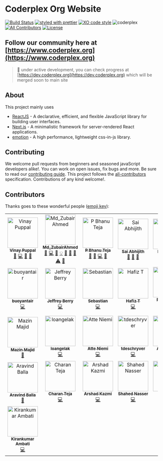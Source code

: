 # Coderplex Org Website

[![Build Status](https://travis-ci.org/coderplex/coderplex.svg?branch=master)](https://travis-ci.org/coderplex/coderplex) [![styled with prettier](https://img.shields.io/badge/styled_with-prettier-ff69b4.svg)](https://github.com/prettier/prettier) [![XO code style](https://img.shields.io/badge/code_style-XO-5ed9c7.svg)](https://github.com/sindresorhus/xo) ![coderplex](https://david-dm.org/coderplex/coderplex.svg) [![All Contributors](https://img.shields.io/badge/all_contributors-28-orange.svg?style=flat-square)](#contributors-) [![License](https://img.shields.io/badge/License-BSD%203--Clause-blue.svg)](https://github.com/coderplex/coderplex/blob/master/LICENSE)

## Follow our community here at [https://www.coderplex.org](https://www.coderplex.org)

> :construction: under active development, you can check progress at [https://dev.coderplex.org](https://dev.coderplex.org) which will be merged soon to main site

## About

This project mainly uses

* [ReactJS](https://reactjs.org/) - A declarative, efficient, and flexible JavaScript library for building user interfaces.
* [Next.js](https://github.com/zeit/next.js/) - A minimalistic framework for server-rendered React applications.
* [emotion](https://emotion.sh) - A high performance, lightweight css-in-js library.

## Contributing

We welcome pull requests from beginners and seasoned javaScript developers alike!. You can work on open issues, fix bugs and more. Be sure to read our [contributing guide](https://github.com/coderplex/coderplex/blob/develop/.github/CONTRIBUTING.md). This project follows the [all-contributors](https://github.com/kentcdodds/all-contributors) specification. Contributions of any kind welcome!.

## Contributors

Thanks goes to these wonderful people ([emoji key](https://github.com/kentcdodds/all-contributors#emoji-key)):

<!-- ALL-CONTRIBUTORS-LIST:START - Do not remove or modify this section -->
<!-- prettier-ignore-start -->
<!-- markdownlint-disable -->
<table>
  <tr>
    <td align="center"><a href="https://www.vinaypuppal.com/"><img src="https://avatars1.githubusercontent.com/u/8843216?v=4" width="100px;" alt="Vinay Puppal"/><br /><sub><b>Vinay Puppal</b></sub></a><br /><a href="https://github.com/coderplex/coderplex/issues?q=author%3Avinaypuppal" title="Bug reports">🐛</a> <a href="https://github.com/coderplex/coderplex/commits?author=vinaypuppal" title="Code">💻</a> <a href="#ideas-vinaypuppal" title="Ideas, Planning, & Feedback">🤔</a> <a href="#review-vinaypuppal" title="Reviewed Pull Requests">👀</a></td>
    <td align="center"><a href="https://in.linkedin.com/in/mzubairahmed"><img src="https://avatars2.githubusercontent.com/u/17708702?v=4" width="100px;" alt="Md_ZubairAhmed"/><br /><sub><b>Md_ZubairAhmed</b></sub></a><br /><a href="https://github.com/coderplex/coderplex/issues?q=author%3AM-ZubairAhmed" title="Bug reports">🐛</a> <a href="https://github.com/coderplex/coderplex/commits?author=M-ZubairAhmed" title="Code">💻</a> <a href="https://github.com/coderplex/coderplex/commits?author=M-ZubairAhmed" title="Documentation">📖</a> <a href="#example-M-ZubairAhmed" title="Examples">💡</a> <a href="#ideas-M-ZubairAhmed" title="Ideas, Planning, & Feedback">🤔</a> <a href="#plugin-M-ZubairAhmed" title="Plugin/utility libraries">🔌</a> <a href="#review-M-ZubairAhmed" title="Reviewed Pull Requests">👀</a> <a href="https://github.com/coderplex/coderplex/commits?author=M-ZubairAhmed" title="Tests">⚠️</a> <a href="#question-M-ZubairAhmed" title="Answering Questions">💬</a></td>
    <td align="center"><a href="https://github.com/pbteja1998"><img src="https://avatars3.githubusercontent.com/u/17903466?v=4" width="100px;" alt="P Bhanu Teja"/><br /><sub><b>P Bhanu Teja</b></sub></a><br /><a href="#question-pbteja1998" title="Answering Questions">💬</a> <a href="https://github.com/coderplex/coderplex/issues?q=author%3Apbteja1998" title="Bug reports">🐛</a> <a href="https://github.com/coderplex/coderplex/commits?author=pbteja1998" title="Code">💻</a> <a href="#ideas-pbteja1998" title="Ideas, Planning, & Feedback">🤔</a></td>
    <td align="center"><a href="https://github.com/saiabhijitht"><img src="https://avatars0.githubusercontent.com/u/23223985?v=4" width="100px;" alt="Sai Abhijith"/><br /><sub><b>Sai Abhijith</b></sub></a><br /><a href="#design-saiabhijitht" title="Design">🎨</a> <a href="#ideas-saiabhijitht" title="Ideas, Planning, & Feedback">🤔</a> <a href="#review-saiabhijitht" title="Reviewed Pull Requests">👀</a></td>
    <td align="center"><a href="http://duttakapil.github.io/"><img src="https://avatars1.githubusercontent.com/u/6577624?v=4" width="100px;" alt="Kapil Dutta"/><br /><sub><b>Kapil Dutta</b></sub></a><br /><a href="https://github.com/coderplex/coderplex/issues?q=author%3Aduttakapil" title="Bug reports">🐛</a> <a href="#ideas-duttakapil" title="Ideas, Planning, & Feedback">🤔</a> <a href="#review-duttakapil" title="Reviewed Pull Requests">👀</a></td>
    <td align="center"><a href="https://github.com/shivakrishna9"><img src="https://avatars0.githubusercontent.com/u/15874356?v=4" width="100px;" alt="Shiva Krishna Yadav"/><br /><sub><b>Shiva Krishna Yadav</b></sub></a><br /><a href="https://github.com/coderplex/coderplex/commits?author=shivakrishna9" title="Code">💻</a> <a href="https://github.com/coderplex/coderplex/commits?author=shivakrishna9" title="Documentation">📖</a></td>
    <td align="center"><a href="https://github.com/VineethKanaparthi"><img src="https://avatars2.githubusercontent.com/u/14841940?v=4" width="100px;" alt="Vineeth Kanaparthi"/><br /><sub><b>Vineeth Kanaparthi</b></sub></a><br /><a href="https://github.com/coderplex/coderplex/commits?author=VineethKanaparthi" title="Documentation">📖</a></td>
  </tr>
  <tr>
    <td align="center"><a href="https://github.com/buoyantair"><img src="https://avatars2.githubusercontent.com/u/5159834?v=4" width="100px;" alt="buoyantair"/><br /><sub><b>buoyantair</b></sub></a><br /><a href="https://github.com/coderplex/coderplex/commits?author=buoyantair" title="Code">💻</a></td>
    <td align="center"><a href="https://github.com/jberry93"><img src="https://avatars2.githubusercontent.com/u/5133505?v=4" width="100px;" alt="Jeffrey Berry"/><br /><sub><b>Jeffrey Berry</b></sub></a><br /><a href="https://github.com/coderplex/coderplex/commits?author=jberry93" title="Code">💻</a></td>
    <td align="center"><a href="https://github.com/HerrVoennchen"><img src="https://avatars2.githubusercontent.com/u/6535023?v=4" width="100px;" alt="Sebastian"/><br /><sub><b>Sebastian</b></sub></a><br /><a href="https://github.com/coderplex/coderplex/commits?author=HerrVoennchen" title="Code">💻</a></td>
    <td align="center"><a href="https://github.com/hafiz703"><img src="https://avatars3.githubusercontent.com/u/15249170?v=4" width="100px;" alt="Hafiz T"/><br /><sub><b>Hafiz T</b></sub></a><br /><a href="https://github.com/coderplex/coderplex/commits?author=hafiz703" title="Code">💻</a></td>
    <td align="center"><a href="https://github.com/rkaranam"><img src="https://avatars0.githubusercontent.com/u/13974570?v=4" width="100px;" alt="Raja Sekhar Karanam"/><br /><sub><b>Raja Sekhar Karanam</b></sub></a><br /><a href="https://github.com/coderplex/coderplex/commits?author=rkaranam" title="Documentation">📖</a></td>
    <td align="center"><a href="https://twitter.com/CgCnu"><img src="https://avatars0.githubusercontent.com/u/2767425?v=4" width="100px;" alt="sreenivas alapati"/><br /><sub><b>sreenivas alapati</b></sub></a><br /><a href="https://github.com/coderplex/coderplex/commits?author=cg-cnu" title="Code">💻</a></td>
    <td align="center"><a href="https://about.me/luislacruz"><img src="https://avatars0.githubusercontent.com/u/11747818?v=4" width="100px;" alt="Luis Lacruz"/><br /><sub><b>Luis Lacruz</b></sub></a><br /><a href="https://github.com/coderplex/coderplex/commits?author=luixlacrux" title="Code">💻</a></td>
  </tr>
  <tr>
    <td align="center"><a href="https://github.com/majidmazin"><img src="https://avatars0.githubusercontent.com/u/32811957?v=4" width="100px;" alt="Mazin Majid"/><br /><sub><b>Mazin Majid</b></sub></a><br /><a href="https://github.com/coderplex/coderplex/commits?author=majidmazin" title="Documentation">📖</a></td>
    <td align="center"><a href="https://github.com/loangelak"><img src="https://avatars0.githubusercontent.com/u/22547780?v=4" width="100px;" alt="loangelak"/><br /><sub><b>loangelak</b></sub></a><br /><a href="https://github.com/coderplex/coderplex/commits?author=loangelak" title="Code">💻</a></td>
    <td align="center"><a href="http://twitter.com/HursCode"><img src="https://avatars0.githubusercontent.com/u/4998544?v=4" width="100px;" alt="Atte Niemi"/><br /><sub><b>Atte Niemi</b></sub></a><br /><a href="https://github.com/coderplex/coderplex/commits?author=hur" title="Code">💻</a></td>
    <td align="center"><a href="https://github.com/tdeschryver"><img src="https://avatars1.githubusercontent.com/u/28659384?v=4" width="100px;" alt="tdeschryver"/><br /><sub><b>tdeschryver</b></sub></a><br /><a href="https://github.com/coderplex/coderplex/commits?author=tdeschryver" title="Code">💻</a></td>
    <td align="center"><a href="http://www.linkedin.com/in/aliciapr"><img src="https://avatars1.githubusercontent.com/u/5432702?v=4" width="100px;" alt="Alicia Perez"/><br /><sub><b>Alicia Perez</b></sub></a><br /><a href="https://github.com/coderplex/coderplex/commits?author=aliciaphes" title="Code">💻</a></td>
    <td align="center"><a href="https://medium.com/@abiduzair420"><img src="https://avatars2.githubusercontent.com/u/18336304?v=4" width="100px;" alt="abiduzz420"/><br /><sub><b>abiduzz420</b></sub></a><br /><a href="https://github.com/coderplex/coderplex/commits?author=abiduzz420" title="Code">💻</a> <a href="#talk-abiduzz420" title="Talks">📢</a></td>
    <td align="center"><a href="https://github.com/thepriefy"><img src="https://avatars2.githubusercontent.com/u/10849586?v=4" width="100px;" alt="thepriefy"/><br /><sub><b>thepriefy</b></sub></a><br /><a href="https://github.com/coderplex/coderplex/commits?author=thepriefy" title="Code">💻</a></td>
  </tr>
  <tr>
    <td align="center"><a href="http://aravindballa.com"><img src="https://avatars0.githubusercontent.com/u/8036315?v=4" width="100px;" alt="Aravind Balla"/><br /><sub><b>Aravind Balla</b></sub></a><br /><a href="#review-aravindballa" title="Reviewed Pull Requests">👀</a></td>
    <td align="center"><a href="http://charan1922.github.io/myportfolio"><img src="https://avatars3.githubusercontent.com/u/23609292?v=4" width="100px;" alt="Charan Teja"/><br /><sub><b>Charan Teja</b></sub></a><br /><a href="https://github.com/coderplex/coderplex/commits?author=charan1922" title="Code">💻</a></td>
    <td align="center"><a href="http://arshad.kaspat.com"><img src="https://avatars3.githubusercontent.com/u/4654382?v=4" width="100px;" alt="Arshad Kazmi"/><br /><sub><b>Arshad Kazmi</b></sub></a><br /><a href="https://github.com/coderplex/coderplex/commits?author=arshadkazmi42" title="Code">💻</a></td>
    <td align="center"><a href="https://shahednasser.herokuapp.com"><img src="https://avatars1.githubusercontent.com/u/27354907?v=4" width="100px;" alt="Shahed Nasser"/><br /><sub><b>Shahed Nasser</b></sub></a><br /><a href="https://github.com/coderplex/coderplex/commits?author=shahednasser" title="Code">💻</a></td>
    <td align="center"><a href="https://github.com/addictd"><img src="https://avatars2.githubusercontent.com/u/23260049?v=4" width="100px;" alt="deep"/><br /><sub><b>deep</b></sub></a><br /><a href="https://github.com/coderplex/coderplex/commits?author=addictd" title="Code">💻</a> <a href="https://github.com/coderplex/coderplex/commits?author=addictd" title="Documentation">📖</a></td>
    <td align="center"><a href="https://github.com/VickyAbishek"><img src="https://avatars3.githubusercontent.com/u/9305700?v=4" width="100px;" alt="VickyAbishek"/><br /><sub><b>VickyAbishek</b></sub></a><br /><a href="https://github.com/coderplex/coderplex/commits?author=VickyAbishek" title="Code">💻</a></td>
    <td align="center"><a href="http://krushiraj.github.io"><img src="https://avatars0.githubusercontent.com/u/19507241?v=4" width="100px;" alt="Krushi Raj Tula"/><br /><sub><b>Krushi Raj Tula</b></sub></a><br /><a href="https://github.com/coderplex/coderplex/commits?author=krushiraj" title="Code">💻</a></td>
  </tr>
  <tr>
    <td align="center"><a href="https://kirankumarambati.me"><img src="https://avatars1.githubusercontent.com/u/9110567?v=4" width="100px;" alt="Kirankumar Ambati"/><br /><sub><b>Kirankumar Ambati</b></sub></a><br /><a href="https://github.com/coderplex/coderplex/commits?author=KirankumarAmbati" title="Code">💻</a></td>
  </tr>
</table>

<!-- markdownlint-enable -->
<!-- prettier-ignore-end -->
<!-- ALL-CONTRIBUTORS-LIST:END -->
